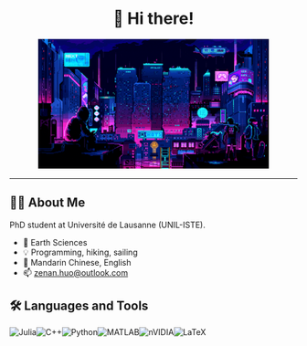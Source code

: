 <div id="header" align="center">
<h1>👋 Hi there!</h1>
<img src="./images/logo.gif" width="80%"/>
</div>

---

## 👨‍💻 About Me
PhD student at Université de Lausanne (UNIL-ISTE).

- 🔭 Earth Sciences
- 💡 Programming, hiking, sailing
- 📕 Mandarin Chinese, English
- 📫 zenan.huo@outlook.com

## 🛠️ Languages and Tools 

![Julia](https://img.shields.io/badge/-Julia-9558B2?style=for-the-badge&logo=julia&logoColor=white)![C++](https://img.shields.io/badge/c++-%2300599C.svg?style=for-the-badge&logo=c%2B%2B&logoColor=white)![Python](https://img.shields.io/badge/python-3670A0?style=for-the-badge&logo=python&logoColor=ffdd54)![MATLAB](https://img.shields.io/badge/-MATLAB-orange?style=for-the-badge)![nVIDIA](https://img.shields.io/badge/nVIDIA-%2376B900.svg?style=for-the-badge&logo=nVIDIA&logoColor=white)![LaTeX](https://img.shields.io/badge/latex-%23008080.svg?style=for-the-badge&logo=latex&logoColor=white)